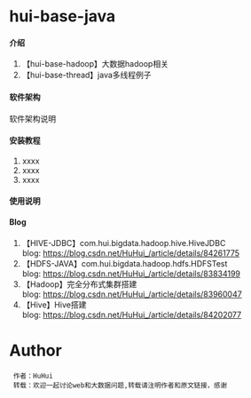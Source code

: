 # hui-base-java

#### 介绍
1. 【hui-base-hadoop】大数据hadoop相关
2. 【hui-base-thread】java多线程例子

#### 软件架构
软件架构说明


#### 安装教程

1. xxxx
2. xxxx
3. xxxx

#### 使用说明


#### Blog
 1. 【HIVE-JDBC】com.hui.bigdata.hadoop.hive.HiveJDBC   
 blog: https://blog.csdn.net/HuHui_/article/details/84261775
 2. 【HDFS-JAVA】com.hui.bigdata.hadoop.hdfs.HDFSTest <br>
 blog: https://blog.csdn.net/HuHui_/article/details/83834199
 3. 【Hadoop】完全分布式集群搭建  
 blog: https://blog.csdn.net/HuHui_/article/details/83960047
 4. 【Hive】Hive搭建  
 blog: https://blog.csdn.net/HuHui_/article/details/84202077
 
# Author
```
 作者：HuHui
 转载：欢迎一起讨论web和大数据问题,转载请注明作者和原文链接，感谢
```
